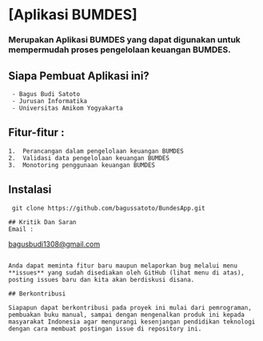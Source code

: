 # [Aplikasi BUMDES]

### Merupakan Aplikasi BUMDES yang dapat digunakan untuk mempermudah proses pengelolaan keuangan BUMDES.


## Siapa Pembuat Aplikasi ini?
```
 - Bagus Budi Satoto
 - Jurusan Informatika 
 - Universitas Amikom Yogyakarta
```

## Fitur-fitur :
```
1.  Perancangan dalam pengelolaan keuangan BUMDES
2.  Validasi data pengelolaan keuangan BUMDES
3.  Monotoring penggunaan keuangan BUMDES
```

## Instalasi

``` 
 git clone https://github.com/bagussatoto/BundesApp.git

## Kritik Dan Saran 
Email :
```
bagusbudi1308@gmail.com
```

Anda dapat meminta fitur baru maupun melaporkan bug melalui menu **issues** yang sudah disediakan oleh GitHub (lihat menu di atas), posting issues baru dan kita akan berdiskusi disana.

## Berkontribusi

Siapapun dapat berkontribusi pada proyek ini mulai dari pemrograman, pembuakan buku manual, sampai dengan mengenalkan produk ini kepada masyarakat Indonesia agar mengurangi kesenjangan pendidikan teknologi dengan cara membuat postingan issue di repository ini.
